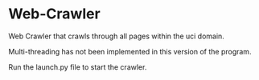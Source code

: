 # Web-Crawler

Web Crawler that crawls through all pages within the uci domain.

Multi-threading has not been implemented in this version of the program.

Run the launch.py file to start the crawler.
